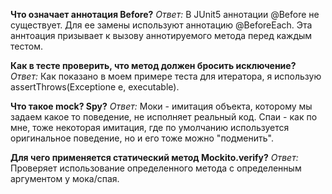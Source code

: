 **Что означает аннотация Before?**
*Ответ:*
В JUnit5 аннотации @Before не существует. Для ее замены используют аннотацию @BeforeEach.
Эта аннтоация призывает к вызову аннотируемого метода перед каждым тестом.

**Как в тесте проверить, что метод должен бросить исключение?**
*Ответ:*
Как показано в моем примере теста для итератора, я использую assertThrows(Exceptione e, executable).

**Что такое mock? Spy?**
*Ответ:*
Моки - имитация объекта, которому мы задаем какое то поведение, не исполняет реальный код.
Спаи - как по мне, тоже некоторая имитация, где по умолчанию используется оригинальное поведение, но и его тоже можно "подменить". 

**Для чего применяется статический метод  Mockito.verify?**
*Ответ:*
Проверяет использование определенного метода с определенным аргументом у мока/спая.
